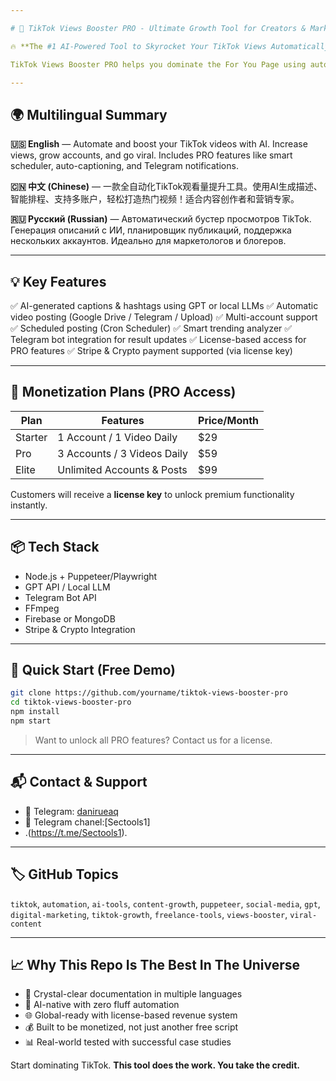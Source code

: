 ```yaml
---

# 🚀 TikTok Views Booster PRO - Ultimate Growth Tool for Creators & Marketers

🔥 **The #1 AI-Powered Tool to Skyrocket Your TikTok Views Automatically**

TikTok Views Booster PRO helps you dominate the For You Page using automation, smart scheduling, and AI-powered caption generation. This is your secret weapon to consistent viral content and exponential organic growth.

---
```


## 🌍 Multilingual Summary

**🇺🇸 English** — Automate and boost your TikTok videos with AI. Increase views, grow accounts, and go viral. Includes PRO features like smart scheduler, auto-captioning, and Telegram notifications.

**🇨🇳 中文 (Chinese)** — 一款全自动化TikTok观看量提升工具。使用AI生成描述、智能排程、支持多账户，轻松打造热门视频！适合内容创作者和营销专家。

**🇷🇺 Русский (Russian)** — Автоматический бустер просмотров TikTok. Генерация описаний с ИИ, планировщик публикаций, поддержка нескольких аккаунтов. Идеально для маркетологов и блогеров.

---

## 💡 Key Features

✅ AI-generated captions & hashtags using GPT or local LLMs
✅ Automatic video posting (Google Drive / Telegram / Upload)
✅ Multi-account support
✅ Scheduled posting (Cron Scheduler)
✅ Smart trending analyzer
✅ Telegram bot integration for result updates
✅ License-based access for PRO features
✅ Stripe & Crypto payment supported (via license key)

---

## 🔐 Monetization Plans (PRO Access)

| Plan    | Features                    | Price/Month |
| ------- | --------------------------- | ----------- |
| Starter | 1 Account / 1 Video Daily   | \$29        |
| Pro     | 3 Accounts / 3 Videos Daily | \$59        |
| Elite   | Unlimited Accounts & Posts  | \$99        |

Customers will receive a **license key** to unlock premium functionality instantly.

---

## 📦 Tech Stack

* Node.js + Puppeteer/Playwright
* GPT API / Local LLM
* Telegram Bot API
* FFmpeg
* Firebase or MongoDB
* Stripe & Crypto Integration

---

## 🚀 Quick Start (Free Demo)

```bash
git clone https://github.com/yourname/tiktok-views-booster-pro
cd tiktok-views-booster-pro
npm install
npm start
```

> Want to unlock all PRO features? Contact us for a license.

---

## 📬 Contact & Support

* 💬 Telegram: [danirueaq](https://t.me/danirueaq)
* 📧 Telegram chanel:[Sectools1]
* .(https://t.me/Sectools1).

---

## 🏷️ GitHub Topics

`tiktok`, `automation`, `ai-tools`, `content-growth`, `puppeteer`, `social-media`, `gpt`, `digital-marketing`, `tiktok-growth`, `freelance-tools`, `views-booster`, `viral-content`

---

## 📈 Why This Repo Is The Best In The Universe

* 💎 Crystal-clear documentation in multiple languages
* 🤖 AI-native with zero fluff automation
* 🌐 Global-ready with license-based revenue system
* 💰 Built to be monetized, not just another free script
* 📊 Real-world tested with successful case studies

Start dominating TikTok. **This tool does the work. You take the credit.**


